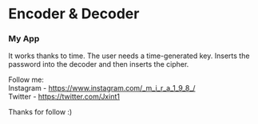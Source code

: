 # Encoder & Decoder
### My App

It works thanks to time.
The user needs a time-generated key.
Inserts the password into the decoder and then inserts the cipher.

Follow me:                                                  
Instagram - https://www.instagram.com/_m_i_r_a_1_9_8_/      
Twitter   - https://twitter.com/Jxint1

Thanks for follow :)

